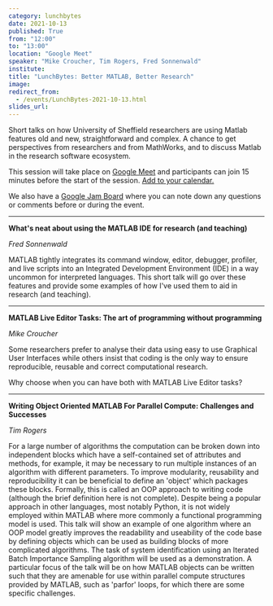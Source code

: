 ```yaml
---
category: lunchbytes
date: 2021-10-13
published: True
from: "12:00"
to: "13:00"
location: "Google Meet"
speaker: "Mike Croucher, Tim Rogers, Fred Sonnenwald"
institute:
title: "LunchBytes: Better MATLAB, Better Research"
image:
redirect_from:
  - /events/LunchBytes-2021-10-13.html
slides_url:
---
```


Short talks on how University of Sheffield researchers are using Matlab features old and new, straightforward and complex. A chance to get perspectives from researchers and from MathWorks, and to discuss Matlab in the research software ecosystem.

This session will take place on [Google Meet](https://meet.google.com/jde-tgwa-hru) and participants can join 15 minutes before the start of the session. [Add to your calendar.](https://calendar.google.com/event?action=TEMPLATE&tmeid=NTUwZDlwdDlubTc1bGg1OG1oYzRrOXJ1b3Ugci5kLnR1cm5lckBzaGVmZmllbGQuYWMudWs&tmsrc=r.d.turner%40sheffield.ac.uk)

We also have a [Google Jam Board](https://jamboard.google.com/d/1O9NVU0p3zU9yStNghyPlT7prWxa0A_mPMCSHJYVFj6U) where you can note down any questions or comments before or during the event.

---

**What's neat about using the MATLAB IDE for research (and teaching)**

*Fred Sonnenwald*

MATLAB tightly integrates its command window, editor, debugger, profiler, and live scripts into an Integrated Development Environment (IDE) in a way uncommon for interpreted languages. This short talk will go over these features and provide some examples of how I've used them to aid in research (and teaching).

---

**MATLAB Live Editor Tasks: The art of programming without programming**

*Mike Croucher*

Some researchers prefer to analyse their data using easy to use Graphical User Interfaces while others insist that coding is the only way to ensure reproducible, reusable and correct computational research.

Why choose when you can have both with MATLAB Live Editor tasks?  

---

**Writing Object Oriented MATLAB For Parallel Compute: Challenges and Successes**

*Tim Rogers*

For a large number of algorithms the computation can be broken down into independent blocks which have a self-contained set of attributes and methods, for example, it may be necessary to run multiple instances of an algorithm with different parameters. To improve modularity, reusability and reproducibility it can be beneficial to define an 'object' which packages these blocks. Formally, this is called an OOP approach to writing code (although the brief definition here is not complete). Despite being a popular approach in other languages, most notably Python, it is not widely employed within MATLAB where more commonly a functional programming model is used. This talk will show an example of one algorithm where an OOP model greatly improves the readability and useability of the code base by defining objects which can be used as building blocks of more complicated algorithms. The task of system identification using an Iterated Batch Importance Sampling algorithm will be used as a demonstration. A particular focus of the talk will be on how MATLAB objects can be written such that they are amenable for use within parallel compute structures provided by MATLAB, such as 'parfor' loops, for which there are some specific challenges.
